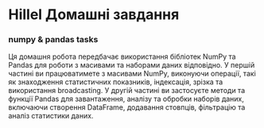 # Hillel Домашні завдання

### numpy & pandas tasks

Ця домашня робота передбачає використання бібліотек NumPy та Pandas для роботи з масивами та наборами даних відповідно. У першій частині ви працюватимете з масивами NumPy, виконуючи операції, такі як знаходження статистичних показників, індексація, зрізка та використання broadcasting. У другій частині ви застосуєте методи та функції Pandas для завантаження, аналізу та обробки наборів даних, включаючи створення DataFrame, додавання стовпців, фільтрацію та аналіз статистики даних.